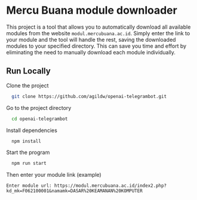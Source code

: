 
# Mercu Buana module downloader
This project is a tool that allows you to automatically download all available modules from the website `modul.mercubuana.ac.id`. Simply enter the link to your module and the tool will handle the rest, saving the downloaded modules to your specified directory. This can save you time and effort by eliminating the need to manually download each module individually.



## Run Locally

Clone the project

```bash
  git clone https://github.com/agildw/openai-telegrambot.git
```

Go to the project directory

```bash
  cd openai-telegrambot
```

Install dependencies

```bash
  npm install
```

Start the program

```bash
  npm run start
```


Then enter your module link (example)
```node
Enter module url: https://modul.mercubuana.ac.id/index2.php?kd_mk=F062100001&namamk=DASAR%20KEAMANAN%20KOMPUTER
```

